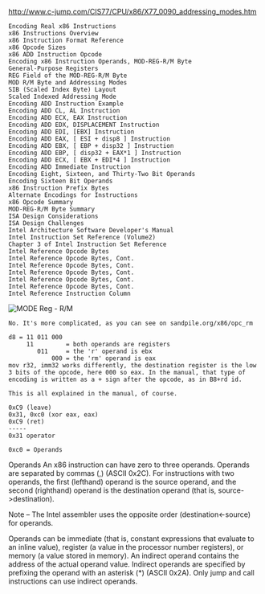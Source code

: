 http://www.c-jump.com/CIS77/CPU/x86/X77_0090_addressing_modes.htm

```
Encoding Real x86 Instructions
x86 Instructions Overview
x86 Instruction Format Reference
x86 Opcode Sizes
x86 ADD Instruction Opcode
Encoding x86 Instruction Operands, MOD-REG-R/M Byte
General-Purpose Registers
REG Field of the MOD-REG-R/M Byte
MOD R/M Byte and Addressing Modes
SIB (Scaled Index Byte) Layout
Scaled Indexed Addressing Mode
Encoding ADD Instruction Example
Encoding ADD CL, AL Instruction
Encoding ADD ECX, EAX Instruction
Encoding ADD EDX, DISPLACEMENT Instruction
Encoding ADD EDI, [EBX] Instruction
Encoding ADD EAX, [ ESI + disp8 ] Instruction
Encoding ADD EBX, [ EBP + disp32 ] Instruction
Encoding ADD EBP, [ disp32 + EAX*1 ] Instruction
Encoding ADD ECX, [ EBX + EDI*4 ] Instruction
Encoding ADD Immediate Instruction
Encoding Eight, Sixteen, and Thirty-Two Bit Operands
Encoding Sixteen Bit Operands
x86 Instruction Prefix Bytes
Alternate Encodings for Instructions
x86 Opcode Summary
MOD-REG-R/M Byte Summary
ISA Design Considerations
ISA Design Challenges
Intel Architecture Software Developer's Manual
Intel Instruction Set Reference (Volume2)
Chapter 3 of Intel Instruction Set Reference
Intel Reference Opcode Bytes
Intel Reference Opcode Bytes, Cont.
Intel Reference Opcode Bytes, Cont.
Intel Reference Opcode Bytes, Cont.
Intel Reference Opcode Bytes, Cont.
Intel Reference Opcode Bytes, Cont.
Intel Reference Instruction Column
```


![MODE Reg - R/M](https://raw.githubusercontent.com/devnaelson/assembly/master/Reverse%20Engineering%20Code%20with%20IDA%20Pro/MOD-REG-R/rm.png)


```
No. It's more complicated, as you can see on sandpile.org/x86/opc_rm

d8 = 11 011 000
     11         = both operands are registers
        011     = the 'r' operand is ebx
            000 = the 'rm' operand is eax
mov r32, imm32 works differently, the destination register is the low 3 bits of the opcode, here 000 so eax. In the manual, that type of encoding is written as a + sign after the opcode, as in B8+rd id.

This is all explained in the manual, of course.
```

```
0xC9 (leave)
0x31, 0xc0 (xor eax, eax)
0xC9 (ret)
-----
0x31 operator 

0xc0 = Operands

```
Operands
An x86 instruction can have zero to three operands. Operands are separated by commas (,) (ASCII 0x2C). For instructions with two operands, the first (lefthand) operand is the source operand, and the second (righthand) operand is the destination operand (that is, source->destination).

Note –
The Intel assembler uses the opposite order (destination<-source) for operands.

Operands can be immediate (that is, constant expressions that evaluate to an inline value), register (a value in the processor number registers), or memory (a value stored in memory). An indirect operand contains the address of the actual operand value. Indirect operands are specified by prefixing the operand with an asterisk (*) (ASCII 0x2A). Only jump and call instructions can use indirect operands.



